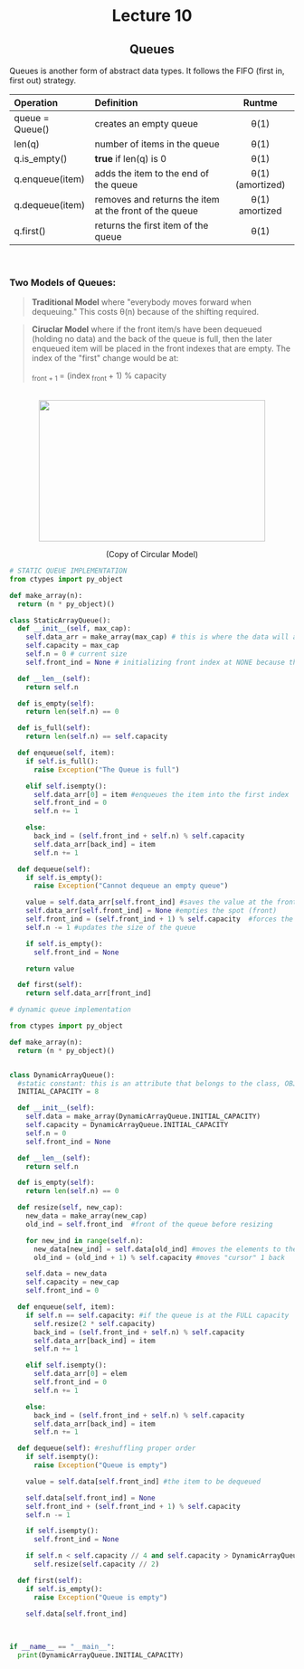<div align = "center">

# Lecture 10
## Queues
  
</div>

Queues is another form of abstract data types. It follows the FIFO (first in, first out) strategy. 

<div align = "center">

| Operation | Definition | Runtme | 
| :--- | :--- | :---: |
| queue = Queue() | creates an empty queue | θ(1) | 
| len(q) | number of items in the queue | θ(1) |
| q.is_empty() | **true** if len(q) is 0 | θ(1) | 
| q.enqueue(item) | adds the item to the end of the queue | θ(1) (amortized) | 
| q.dequeue(item) | removes and returns the item at the front of the queue | θ(1) amortized | 
| q.first() | returns the first item of the queue | θ(1) |

</br>

</div>

### Two Models of Queues:
> **Traditional Model** where "everybody moves forward when dequeuing." This costs θ(n) because of the shifting required. 

> **Ciruclar Model** where if the front item/s have been dequeued (holding no data) and the back of the queue is full, then the later enqueued item will be placed in the front indexes that are empty.
> The index of the "first" change would be at:
>
> <sub> front + 1 </sub> = (index<sub> front </sub> + 1) % capacity

</br>

<div align = "center">
<img src = "https://i.makeagif.com/media/4-25-2020/tW3iGC.gif" width = 400 height = 250 />
  
(Copy of Circular Model)
</div>

```python
# STATIC QUEUE IMPLEMENTATION
from ctypes import py_object

def make_array(n):
  return (n * py_object)()

class StaticArrayQueue():
  def __init__(self, max_cap):
    self.data_arr = make_array(max_cap) # this is where the data will actually be stored
    self.capacity = max_cap
    self.n = 0 # current size
    self.front_ind = None # initializing front index at NONE because the queue is empty 

  def __len__(self):
    return self.n

  def is_empty(self):
    return len(self.n) == 0

  def is_full(self):
    return len(self.n) == self.capacity

  def enqueue(self, item):
    if self.is_full():
      raise Exception("The Queue is full")

    elif self.isempty():
      self.data_arr[0] = item #enqueues the item into the first index
      self.front_ind = 0 
      self.n += 1

    else:
      back_ind = (self.front_ind + self.n) % self.capacity
      self.data_arr[back_ind] = item
      self.n += 1

  def dequeue(self):
    if self.is_empty():
      raise Exception("Cannot dequeue an empty queue")

    value = self.data_arr[self.front_ind] #saves the value at the front (so we can return it)
    self.data_arr[self.front_ind] = None #empties the spot (front)
    self.front_ind = (self.front_ind + 1) % self.capacity  #forces the new front index to be moved to the right
    self.n -= 1 #updates the size of the queue

    if self.is_empty():
      self.front_ind = None

    return value

  def first(self):
    return self.data_arr[front_ind]

```

```python
# dynamic queue implementation

from ctypes import py_object

def make_array(n):
  return (n * py_object)()


class DynamicArrayQueue():
  #static constant: this is an attribute that belongs to the class, OBJECT the object
  INITIAL_CAPACITY = 8

  def __init__(self):
    self.data = make_array(DynamicArrayQueue.INITIAL_CAPACITY)
    self.capacity = DynamicArrayQueue.INITIAL_CAPACITY
    self.n = 0
    self.front_ind = None

  def __len__(self):
    return self.n

  def is_empty(self):
    return len(self.n) == 0

  def resize(self, new_cap):
    new_data = make_array(new_cap)
    old_ind = self.front_ind  #front of the queue before resizing

    for new_ind in range(self.n):
      new_data[new_ind] = self.data[old_ind] #moves the elements to the front
      old_ind = (old_ind + 1) % self.capacity #moves "cursor" 1 back

    self.data = new_data
    self.capacity = new_cap
    self.front_ind = 0

  def enqueue(self, item):
    if self.n == self.capacity: #if the queue is at the FULL capacity
      self.resize(2 * self.capacity)
      back_ind = (self.front_ind + self.n) % self.capacity
      self.data_arr[back_ind] = item
      self.n += 1

    elif self.isempty():
      self.data_arr[0] = elem
      self.front_ind = 0
      self.n += 1

    else:
      back_ind = (self.front_ind + self.n) % self.capacity
      self.data_arr[back_ind] = item
      self.n += 1

  def dequeue(self): #reshuffling proper order
    if self.isempty():
      raise Exception("Queue is empty")

    value = self.data[self.front_ind] #the item to be dequeued

    self.data[self.front_ind] = None
    self.front_ind + (self.front_ind + 1) % self.capacity
    self.n -= 1

    if self.isempty():
      self.front_ind = None

    if self.n < self.capacity // 4 and self.capacity > DynamicArrayQueue.INITIAL_CAPACITY:
      self.resize(self.capacity // 2)

  def first(self):
    if self.is_empty():
      raise Exception("Queue is empty")

    self.data[self.front_ind] 
    
    

if __name__ == "__main__":
  print(DynamicArrayQueue.INITIAL_CAPACITY)
```
